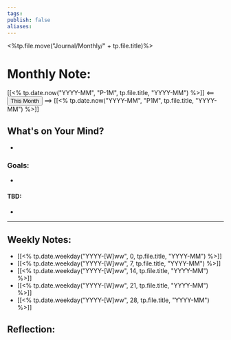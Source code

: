 ```yaml
---
tags:
publish: false
aliases:
---
```

<%tp.file.move("Journal/Monthly/" + tp.file.title)%>
# Monthly Note:
[[<% tp.date.now("YYYY-MM", "P-1M", tp.file.title, "YYYY-MM") %>]] <== <button class="date_button">This Month</button> ==> [[<% tp.date.now("YYYY-MM", "P1M", tp.file.title, "YYYY-MM") %>]]

## What's on Your Mind?
- 

### Goals:
- 
#### TBD:
- 

---
## Weekly Notes:
- [[<% tp.date.weekday("YYYY-[W]ww", 0, tp.file.title, "YYYY-MM") %>]]
- [[<% tp.date.weekday("YYYY-[W]ww", 7, tp.file.title, "YYYY-MM") %>]]
- [[<% tp.date.weekday("YYYY-[W]ww", 14, tp.file.title, "YYYY-MM") %>]]
- [[<% tp.date.weekday("YYYY-[W]ww", 21, tp.file.title, "YYYY-MM") %>]]
- [[<% tp.date.weekday("YYYY-[W]ww", 28, tp.file.title, "YYYY-MM") %>]]

## Reflection: